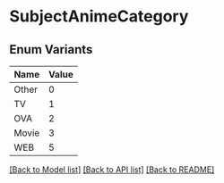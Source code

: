 # SubjectAnimeCategory

## Enum Variants

| Name | Value |
|---- | -----|
| Other | 0 |
| TV | 1 |
| OVA | 2 |
| Movie | 3 |
| WEB | 5 |


[[Back to Model list]](../README.md#documentation-for-models) [[Back to API list]](../README.md#documentation-for-api-endpoints) [[Back to README]](../README.md)


